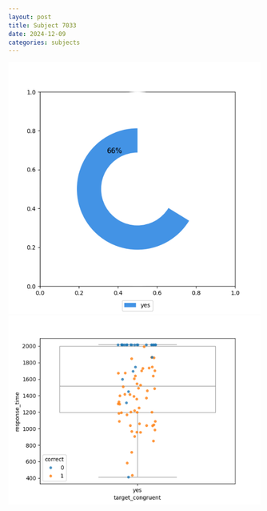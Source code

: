 ```yaml
---
layout: post
title: Subject 7033
date: 2024-12-09
categories: subjects
---
```


![](data/7033/run-24/7033_accuracy_target_congruence.png)
![](data/7033/run-24/7033_rt_congruence.png)
